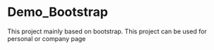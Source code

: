 # Demo_Bootstrap
This project mainly based on bootstrap. This project can be used for personal or company page 
